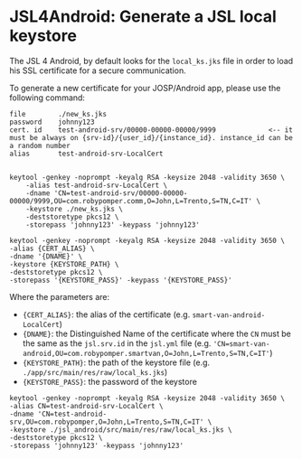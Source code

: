 # JSL4Android: Generate a JSL local keystore

The JSL 4 Android, by default looks for the `local_ks.jks` file in order to load his
SSL certificate for a secure communication.

To generate a new certificate for your JOSP/Android app, please use the
following command:

```shell
file		./new_ks.jks
password	johnny123
cert. id	test-android-srv/00000-00000-00000/9999             <-- it must be always on {srv-id}/{user_id}/{instance_id}. instance_id can be a random number
alias		test-android-srv-LocalCert


keytool -genkey -noprompt -keyalg RSA -keysize 2048 -validity 3650 \
    -alias test-android-srv-LocalCert \
    -dname 'CN=test-android-srv/00000-00000-00000/9999,OU=com.robypomper.comm,O=John,L=Trento,S=TN,C=IT' \
    -keystore ./new_ks.jks \
    -deststoretype pkcs12 \
    -storepass 'johnny123' -keypass 'johnny123'
```

```shell
keytool -genkey -noprompt -keyalg RSA -keysize 2048 -validity 3650 \
-alias {CERT_ALIAS} \
-dname '{DNAME}' \
-keystore {KEYSTORE_PATH} \
-deststoretype pkcs12 \
-storepass '{KEYSTORE_PASS}' -keypass '{KEYSTORE_PASS}'
```

Where the parameters are:
* `{CERT_ALIAS}`: the alias of the certificate
  (e.g. `smart-van-android-LocalCert`)
* `{DNAME}`: the Distinguished Name of the certificate
  where the `CN` must be the same as the `jsl.srv.id` in the `jsl.yml` file
  (e.g. `'CN=smart-van-android,OU=com.robypomper.smartvan,O=John,L=Trento,S=TN,C=IT'`)
* `{KEYSTORE_PATH}`: the path of the keystore file
  (e.g. `./app/src/main/res/raw/local_ks.jks`)
* `{KEYSTORE_PASS}`: the password of the keystore


```shell
keytool -genkey -noprompt -keyalg RSA -keysize 2048 -validity 3650 \
-alias CN=test-android-srv-LocalCert \
-dname 'CN=test-android-srv,OU=com.robypomper,O=John,L=Trento,S=TN,C=IT' \
-keystore ./jsl_android/src/main/res/raw/local_ks.jks \
-deststoretype pkcs12 \
-storepass 'johnny123' -keypass 'johnny123'
```
